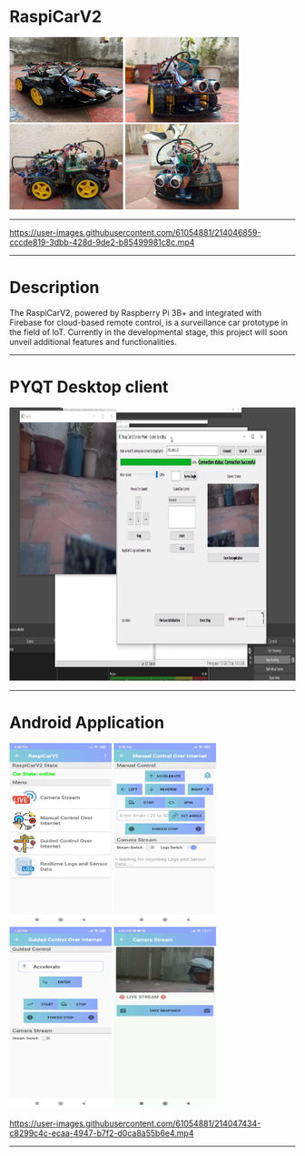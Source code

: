 # RaspiCarV2

<img src="Images/IMG-0032.jpg" width="200" height= "150"> <img src="Images/image2.jpeg" width="200"> 
<img src="Images/image3.jpg" width="200"> <img src="Images/image4.jpg" width="200">

<hr>

https://user-images.githubusercontent.com/61054881/214046859-cccde819-3dbb-428d-9de2-b85499981c8c.mp4

<hr>

# Description
The RaspiCarV2, powered by Raspberry Pi 3B+ and integrated with Firebase for cloud-based remote control, is a surveillance car prototype in the field of IoT. Currently in the developmental stage, this project will soon unveil additional features and functionalities.
<hr>

# PYQT Desktop client
<img src="Images/image5.png" width="640" height= "480">
<hr>

# Android Application
<img src="Images/image6.jpeg" width="180" height= "320"> <img src="Images/image7.jpeg" width="180" height= "320"> <img src="Images/image5.jpeg" width="180" height= "320"> <img src="Images/image9.jpeg" width="180" height= "320">

https://user-images.githubusercontent.com/61054881/214047434-c8299c4c-ecaa-4947-b7f2-d0ca8a55b6e4.mp4

<hr>

